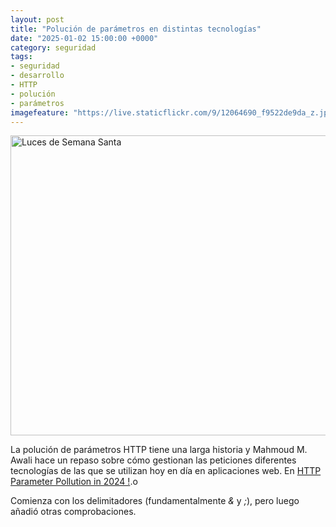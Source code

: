 ```yaml
---
layout: post
title: "Polución de parámetros en distintas tecnologías"
date: "2025-01-02 15:00:00 +0000"
category: seguridad
tags:
- seguridad
- desarrollo
- HTTP
- polución
- parámetros
imagefeature: "https://live.staticflickr.com/9/12064690_f9522de9da_z.jpg"
---
```

<a data-flickr-embed="true" href="https://www.flickr.com/photos/fernand0/12064690/in/dateposted/" title="Luces de Semana Santa"><img src="https://live.staticflickr.com/9/12064690_f9522de9da_z.jpg" width="640" height="480" alt="Luces de Semana Santa"/></a><script async src="//embedr.flickr.com/assets/client-code.js" charset="utf-8"></script>

La polución de parámetros HTTP tiene una larga historia y Mahmoud M. Awali hace un repaso sobre cómo gestionan las peticiones diferentes tecnologías de las que se utilizan hoy en día en aplicaciones web. En [HTTP Parameter Pollution in 2024 !](https://medium.com/@0xAwali/http-parameter-pollution-in-2024-32ec1b810f89).o

Comienza con los delimitadores (fundamentalmente *&* y *;*), pero luego añadió otras comprobaciones.

